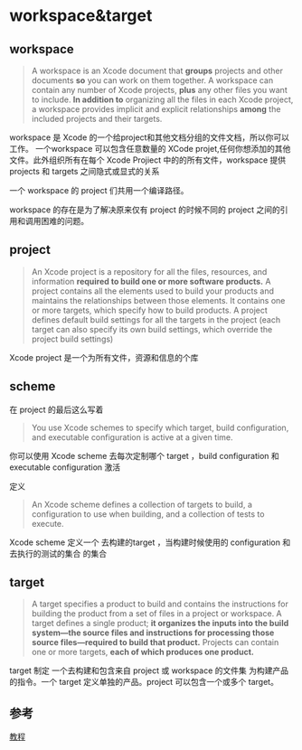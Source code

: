 # workspace&target

## workspace

 > A workspace is an Xcode document that **groups** projects and other documents **so** you can work on them together. A workspace can contain any number of Xcode projects, **plus** any other files you want to include. **In addition to** organizing all the files in each Xcode project, a workspace provides implicit and explicit relationships **among** the included projects and their targets.

 workspace 是 Xcode 的一个给project和其他文档分组的文件文档，所以你可以工作。 一个workspace 可以包含任意数量的 XCode projet,任何你想添加的其他文件。此外组织所有在每个 Xcode Projiect 中的的所有文件，workspace 提供 projects 和 targets 之间隐式或显式的关系

 一个 workspace 的 project 们共用一个编译路径。

 workspace 的存在是为了解决原来仅有 project 的时候不同的 project 之间的引用和调用困难的问题。

## project

 > An Xcode project is a repository for all the files, resources, and information **required to build one or more software products.** A project contains all the elements used to build your products and maintains the relationships between those elements. It contains one or more targets, which specify how to build products. A project defines default build settings for all the targets in the project (each target can also specify its own build settings, which override the project build settings)

Xcode project 是一个为所有文件，资源和信息的个库

## scheme

在 project 的最后这么写着
> You use Xcode schemes to specify which target, build configuration, and executable configuration is active at a given time.

你可以使用 Xcode scheme 去每次定制哪个 target ，build configuration 和 executable configuration 激活

定义
>An Xcode scheme defines a collection of targets to build, a configuration to use when building, and a collection of tests to execute.

Xcode scheme 定义一个 去构建的target ，当构建时候使用的 configuration 和 去执行的测试的集合 的集合

## target

> A target specifies a product to build and contains the instructions for building the product from a set of files in a project or workspace. A target defines a single product; **it organizes the inputs into the build system—the source files and instructions for processing those source files—required to build that product.** Projects can contain one or more targets, **each of which produces one product.**

target 制定 一个去构建和包含来自 project 或 workspace 的文件集 为构建产品 的指令。一个 target 定义单独的产品。project 可以包含一个或多个 target。

## 参考
[教程](https://segmentfault.com/a/1190000003101065)